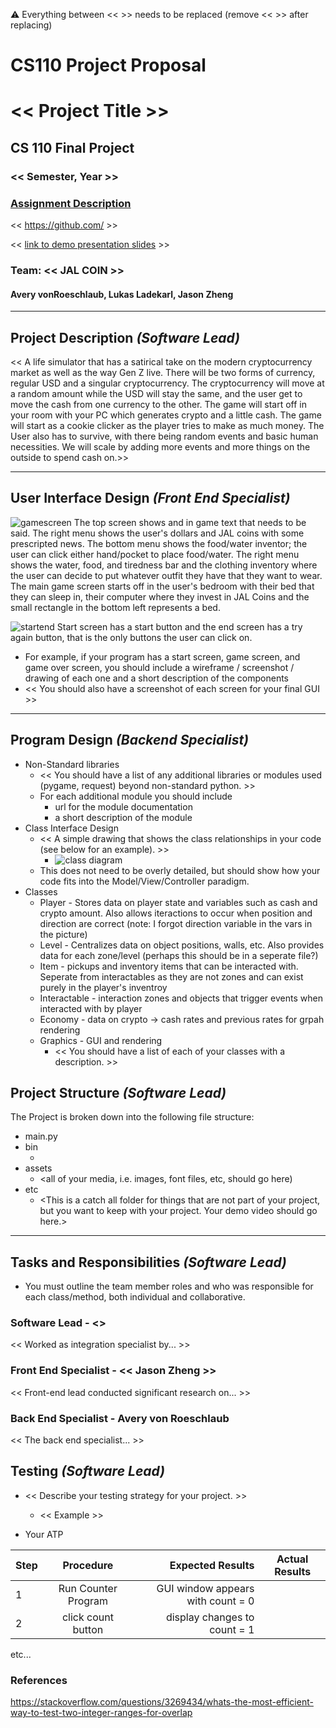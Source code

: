 :warning: Everything between << >> needs to be replaced (remove << >> after replacing)
# CS110 Project Proposal
# << Project Title >>
## CS 110 Final Project
### << Semester, Year >>
### [Assignment Description](https://docs.google.com/document/d/1H4R6yLL7som1lglyXWZ04RvTp_RvRFCCBn6sqv-82ps/edit#)

<< [https://github.com/<repo>](#) >>

<< [link to demo presentation slides](#) >>

### Team: << JAL COIN >>
#### Avery vonRoeschlaub, Lukas Ladekarl, Jason Zheng

***

## Project Description *(Software Lead)*
<< A life simulator that has a satirical take on the modern cryptocurrency market as well as the way Gen Z live. There will be two forms of currency, regular USD and a singular cryptocurrency. The cryptocurrency will move at a random amount while the USD will stay the same, and the user get to move the cash from one currency to the other. The game will start off in your room with your PC which generates crypto and a little cash. The game will start as a cookie clicker as the player tries to make as much money. The User also has to survive, with there being random events and basic human necessities. We will scale by adding more events and more things on the outside to spend cash on.>>

***    

## User Interface Design *(Front End Specialist)*
![gamescreen](assets/gamescreen.jpg)
The top screen shows and in game text that needs to be said. The right menu shows
the user's dollars and JAL coins with some prescripted news. The bottom menu shows
the food/water inventor; the user can click either hand/pocket to place food/water. The right menu shows the water, food, and tiredness bar and the clothing inventory where the user can decide to put whatever outfit they have that they want to wear. The main game screen starts off in the user's bedroom with their bed that they can sleep in, their computer where they invest in JAL Coins and the small rectangle in the bottom left represents a bed.

![startend](assets/startend.jpg)
Start screen has a start button and the end screen has a try again button, that
is the only buttons the user can click on.

* For example, if your program has a start screen, game screen, and game over screen, you should include a wireframe / screenshot / drawing of each one and a short description of the components
* << You should also have a screenshot of each screen for your final GUI >>

***        

## Program Design *(Backend Specialist)*
* Non-Standard libraries
    * << You should have a list of any additional libraries or modules used (pygame, request) beyond non-standard python. >>
    * For each additional module you should include
        * url for the module documentation
        * a short description of the module
* Class Interface Design
    * << A simple drawing that shows the class relationships in your code (see below for an example). >>
        * ![class diagram](assets/class_diagram.jpg)
    * This does not need to be overly detailed, but should show how your code fits into the Model/View/Controller paradigm.
* Classes
  * Player - Stores data on player state and variables such as cash and crypto amount. Also allows iteractions to occur when position and direction are correct (note: I forgot direction variable in the vars in the picture)
  * Level - Centralizes data on object positions, walls, etc. Also provides data for each zone/level (perhaps this should be in a seperate file?)
  * Item - pickups and inventory items that can be interacted with. Seperate from interactables as they are not zones and can exist purely in the player's inventroy
  * Interactable - interaction zones and objects that trigger events when interacted with by player
  * Economy - data on crypto -> cash rates and previous rates for grpah rendering 
  * Graphics - GUI and rendering
    * << You should have a list of each of your classes with a description. >>

## Project Structure *(Software Lead)*

The Project is broken down into the following file structure:
* main.py
* bin
    * <all of your python files should go here>
* assets
    * <all of your media, i.e. images, font files, etc, should go here)
* etc
    * <This is a catch all folder for things that are not part of your project, but you want to keep with your project. Your demo video should go here.>

***

## Tasks and Responsibilities *(Software Lead)*
* You must outline the team member roles and who was responsible for each class/method, both individual and collaborative.

### Software Lead - <<Lukas Ladekarl>>

<< Worked as integration specialist by... >>

### Front End Specialist - << Jason Zheng >>

<< Front-end lead conducted significant research on... >>

### Back End Specialist - Avery von Roeschlaub

<< The back end specialist... >>

## Testing *(Software Lead)*
* << Describe your testing strategy for your project. >>
    * << Example >>

* Your ATP

| Step                  | Procedure     | Expected Results  | Actual Results |
| ----------------------|:-------------:| -----------------:| -------------- |
|  1  | Run Counter Program  | GUI window appears with count = 0  |          |
|  2  | click count button  | display changes to count = 1 |                 |
etc...

### References
 https://stackoverflow.com/questions/3269434/whats-the-most-efficient-way-to-test-two-integer-ranges-for-overlap
